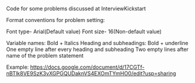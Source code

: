 Code for some problems discussed at InterviewKickstart

Format conventions for problem setting:

Font type- Arial(Default value)
Font size- 16(Non-default value)

Variable names: Bold + Italics
Heading and subheadings: Bold + underline
One empty line after every heading and subheading
Two empty lines after name of the problem statement

Example: https://docs.google.com/document/d/17CGTf-nBTlk8VE9SzK3vXGPGQUDaknVS4EXOmTYmHO0/edit?usp=sharing
